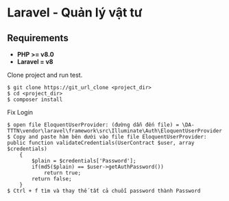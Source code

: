 # Laravel - Quản lý vật tư

## Requirements

-   **PHP >= v8.0**
-   **Laravel = v8**

Clone project and run test.

```
$ git clone https://git_url_clone <project_dir>
$ cd <project_dir>
$ composer install
```

Fix Login

```
$ open file EloquentUserProvider: (đường dẫn đến file) = \DA-TTTN\vendor\laravel\framework\src\Illuminate\Auth\EloquentUserProvider
$ Copy and paste hàm bên dưới vào file file EloquentUserProvider:
public function validateCredentials(UserContract $user, array $credentials)
    {
        $plain = $credentials['Password'];
        if(md5($plain) == $user->getAuthPassword())
            return true;
        return false;
    }
$ Ctrl + f tìm và thay thế tất cả chuỗi password thành Password
```
